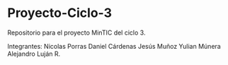 # Proyecto-Ciclo-3
Repositorio para el proyecto MinTIC del ciclo 3.


Integrantes:
Nicolas Porras
Daniel Cárdenas
Jesús Muñoz
Yulian Múnera
Alejandro Luján R.

